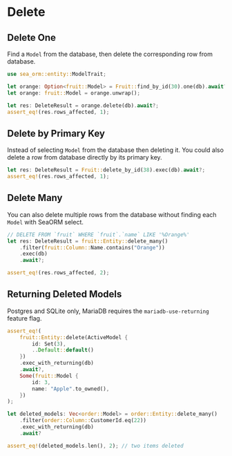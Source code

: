 # Delete

## Delete One

Find a `Model` from the database, then delete the corresponding row from database.

```rust
use sea_orm::entity::ModelTrait;

let orange: Option<fruit::Model> = Fruit::find_by_id(30).one(db).await?;
let orange: fruit::Model = orange.unwrap();

let res: DeleteResult = orange.delete(db).await?;
assert_eq!(res.rows_affected, 1);
```

## Delete by Primary Key

Instead of selecting `Model` from the database then deleting it. You could also delete a row from database directly by its primary key.

```rust
let res: DeleteResult = Fruit::delete_by_id(38).exec(db).await?;
assert_eq!(res.rows_affected, 1);
```

## Delete Many

You can also delete multiple rows from the database without finding each `Model` with SeaORM select.

```rust
// DELETE FROM `fruit` WHERE `fruit`.`name` LIKE '%Orange%'
let res: DeleteResult = fruit::Entity::delete_many()
    .filter(fruit::Column::Name.contains("Orange"))
    .exec(db)
    .await?;

assert_eq!(res.rows_affected, 2);
```

## Returning Deleted Models

Postgres and SQLite only, MariaDB requires the `mariadb-use-returning` feature flag.

```rust
assert_eq!(
    fruit::Entity::delete(ActiveModel {
        id: Set(3),
        ..Default::default()
    })
    .exec_with_returning(db)
    .await?,
    Some(fruit::Model {
        id: 3,
        name: "Apple".to_owned(),
    })
);
```

```rust
let deleted_models: Vec<order::Model> = order::Entity::delete_many()
    .filter(order::Column::CustomerId.eq(22))
    .exec_with_returning(db)
    .await?

assert_eq!(deleted_models.len(), 2); // two items deleted
```